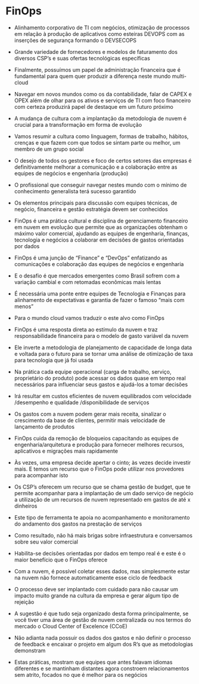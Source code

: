 # FinOps

- Alinhamento corporativo de TI com negócios, otimização de processos em relação à produção de aplicativos como esteiras DEVOPS com as inserções de segurança formando o DEVSECOPS

- Grande variedade de fornecedores e modelos de faturamento dos diversos CSP’s e suas ofertas tecnológicas específicas

- Finalmente, possuímos um papel de administração financeira que é fundamental para quem quer produzir a diferença neste mundo multi-cloud

- Navegar em novos mundos como os da contabilidade, falar de CAPEX e OPEX além de olhar para os ativos e serviços de TI com foco financeiro com certeza produzirá papel de destaque em um futuro próximo

- A mudança de cultura com a implantação da metodologia de nuvem é crucial para a transformação em forma de evolução

- Vamos resumir a cultura como linguagem, formas de trabalho, hábitos, crenças e que fazem com que todos se sintam parte ou melhor, um membro de um grupo social

- O desejo de todos os gestores e foco de certos setores das empresas é definitivamente melhorar a comunicação e a colaboração entre as equipes de negócios e engenharia (produção)

- O profissional que conseguir navegar nestes mundo com o mínimo de conhecimento generalista terá sucesso garantido

- Os elementos principais para discussão com equipes técnicas, de negócio, financeira e gestão estratégia devem ser conhecidos

- FinOps é uma prática cultural e disciplina de gerenciamento financeiro em nuvem em evolução que permite que as organizações obtenham o máximo valor comercial, ajudando as equipes de engenharia, finanças, tecnologia e negócios a colaborar em decisões de gastos orientadas por dados

- FinOps é uma junção de “Finance” e “DevOps” enfatizando as comunicações e colaboração das equipes de negócios e engenharia

- E o desafio é que mercados emergentes como Brasil sofrem com a variação cambial e com retomadas econômicas mais lentas

- É necessária uma ponte entre equipes de Tecnologia e Finanças para alinhamento de expectativas e garantia de fazer o famoso “mais com menos”

- Para o mundo cloud vamos traduzir o este alvo como FinOps

- FinOps é uma resposta direta ao estímulo da nuvem e traz responsabilidade financeira para o modelo de gasto variável da nuvem

- Ele inverte a metodologia de planejamento de capacidade de longa data e voltada para o futuro para se tornar uma análise de otimização de taxa para tecnologia que já foi usada

- Na prática cada equipe operacional (carga de trabalho, serviço, proprietário do produto) pode acessar os dados quase em tempo real necessários para influenciar seus gastos e ajudá-los a tomar decisões

- Irá resultar em custos eficientes de nuvem equilibrados com velocidade /desempenho e qualidade /disponibilidade de serviços

- Os gastos com a nuvem podem gerar mais receita, sinalizar o crescimento da base de clientes, permitir mais velocidade de lançamento de produtos

- FinOps cuida da remoção de bloqueios capacitando as equipes de engenharia/arquitetura e produção para fornecer melhores recursos, aplicativos e migrações mais rapidamente

- Às vezes, uma empresa decide apertar o cinto; às vezes decide investir mais. E temos um recurso que o FinOps pode utilizar nos provedores para acompanhar isto

- Os CSP’s oferecem um recurso que se chama gestão de budget, que te permite acompanhar para a implantação de um dado serviço de negócio a utilização de um recursos de nuvem representado em gastos de até x dinheiros

- Este tipo de ferramenta te apoia no acompanhamento e monitoramento do andamento dos gastos na prestação de serviços

- Como resultado, não há mais brigas sobre infraestrutura e conversamos sobre seu valor comercial

- Habilita-se decisões orientadas por dados em tempo real é e este é o maior benefício que o FinOps oferece

- Com a nuvem, é possível coletar esses dados, mas simplesmente estar na nuvem não fornece automaticamente esse ciclo de feedback

- O processo deve ser implantado com cuidado para não causar um impacto muito grande na cultura da empresa e gerar algum tipo de rejeição

- A sugestão é que tudo seja organizado desta forma principalmente, se você tiver uma área de gestão de nuvem centralizada ou nos termos do mercado o Cloud Center of Excelence (CCoE)

- Não adianta nada possuir os dados dos gastos e não definir o processo de feedback e encaixar o projeto em algum dos R’s que as metodologias demonstram

- Estas práticas, mostram que equipes que antes falavam idiomas diferentes e se mantinham distantes agora constroem relacionamentos sem atrito, focados no que é melhor para os negócios